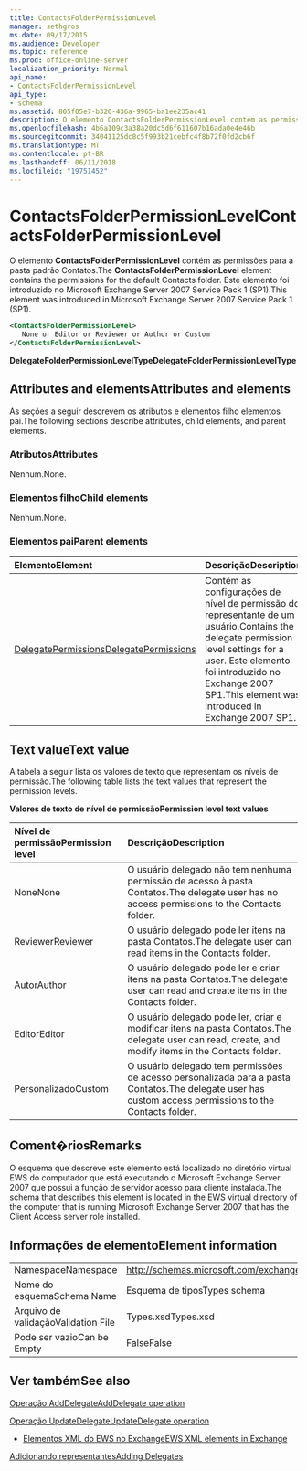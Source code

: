 ```yaml
---
title: ContactsFolderPermissionLevel
manager: sethgros
ms.date: 09/17/2015
ms.audience: Developer
ms.topic: reference
ms.prod: office-online-server
localization_priority: Normal
api_name:
- ContactsFolderPermissionLevel
api_type:
- schema
ms.assetid: 805f05e7-b320-436a-9965-ba1ee235ac41
description: O elemento ContactsFolderPermissionLevel contém as permissões para a pasta padrão Contatos. Este elemento foi introduzido no Microsoft Exchange Server 2007 Service Pack 1 (SP1).
ms.openlocfilehash: 4b6a109c3a38a20dc5d6f611607b16ada0e4e46b
ms.sourcegitcommit: 34041125dc8c5f993b21cebfc4f8b72f0fd2cb6f
ms.translationtype: MT
ms.contentlocale: pt-BR
ms.lasthandoff: 06/11/2018
ms.locfileid: "19751452"
---
```

# <a name="contactsfolderpermissionlevel"></a><span data-ttu-id="6e151-104">ContactsFolderPermissionLevel</span><span class="sxs-lookup"><span data-stu-id="6e151-104">ContactsFolderPermissionLevel</span></span>

<span data-ttu-id="6e151-105">O elemento **ContactsFolderPermissionLevel** contém as permissões para a pasta padrão Contatos.</span><span class="sxs-lookup"><span data-stu-id="6e151-105">The **ContactsFolderPermissionLevel** element contains the permissions for the default Contacts folder.</span></span> <span data-ttu-id="6e151-106">Este elemento foi introduzido no Microsoft Exchange Server 2007 Service Pack 1 (SP1).</span><span class="sxs-lookup"><span data-stu-id="6e151-106">This element was introduced in Microsoft Exchange Server 2007 Service Pack 1 (SP1).</span></span> 
  
```xml
<ContactsFolderPermissionLevel>
   None or Editor or Reviewer or Author or Custom
</ContactsFolderPermissionLevel>
```

 <span data-ttu-id="6e151-107">**DelegateFolderPermissionLevelType**</span><span class="sxs-lookup"><span data-stu-id="6e151-107">**DelegateFolderPermissionLevelType**</span></span>
## <a name="attributes-and-elements"></a><span data-ttu-id="6e151-108">Attributes and elements</span><span class="sxs-lookup"><span data-stu-id="6e151-108">Attributes and elements</span></span>

<span data-ttu-id="6e151-109">As seções a seguir descrevem os atributos e elementos filho elementos pai.</span><span class="sxs-lookup"><span data-stu-id="6e151-109">The following sections describe attributes, child elements, and parent elements.</span></span>
  
### <a name="attributes"></a><span data-ttu-id="6e151-110">Atributos</span><span class="sxs-lookup"><span data-stu-id="6e151-110">Attributes</span></span>

<span data-ttu-id="6e151-111">Nenhum.</span><span class="sxs-lookup"><span data-stu-id="6e151-111">None.</span></span>
  
### <a name="child-elements"></a><span data-ttu-id="6e151-112">Elementos filho</span><span class="sxs-lookup"><span data-stu-id="6e151-112">Child elements</span></span>

<span data-ttu-id="6e151-113">Nenhum.</span><span class="sxs-lookup"><span data-stu-id="6e151-113">None.</span></span>
  
### <a name="parent-elements"></a><span data-ttu-id="6e151-114">Elementos pai</span><span class="sxs-lookup"><span data-stu-id="6e151-114">Parent elements</span></span>

|<span data-ttu-id="6e151-115">**Elemento**</span><span class="sxs-lookup"><span data-stu-id="6e151-115">**Element**</span></span>|<span data-ttu-id="6e151-116">**Descrição**</span><span class="sxs-lookup"><span data-stu-id="6e151-116">**Description**</span></span>|
|:-----|:-----|
|[<span data-ttu-id="6e151-117">DelegatePermissions</span><span class="sxs-lookup"><span data-stu-id="6e151-117">DelegatePermissions</span></span>](delegatepermissions.md) <br/> |<span data-ttu-id="6e151-118">Contém as configurações de nível de permissão do representante de um usuário.</span><span class="sxs-lookup"><span data-stu-id="6e151-118">Contains the delegate permission level settings for a user.</span></span> <span data-ttu-id="6e151-119">Este elemento foi introduzido no Exchange 2007 SP1.</span><span class="sxs-lookup"><span data-stu-id="6e151-119">This element was introduced in Exchange 2007 SP1.</span></span>  <br/> |
   
## <a name="text-value"></a><span data-ttu-id="6e151-120">Text value</span><span class="sxs-lookup"><span data-stu-id="6e151-120">Text value</span></span>

<span data-ttu-id="6e151-121">A tabela a seguir lista os valores de texto que representam os níveis de permissão.</span><span class="sxs-lookup"><span data-stu-id="6e151-121">The following table lists the text values that represent the permission levels.</span></span>
  
<span data-ttu-id="6e151-122">**Valores de texto de nível de permissão**</span><span class="sxs-lookup"><span data-stu-id="6e151-122">**Permission level text values**</span></span>

|<span data-ttu-id="6e151-123">**Nível de permissão**</span><span class="sxs-lookup"><span data-stu-id="6e151-123">**Permission level**</span></span>|<span data-ttu-id="6e151-124">**Descrição**</span><span class="sxs-lookup"><span data-stu-id="6e151-124">**Description**</span></span>|
|:-----|:-----|
|<span data-ttu-id="6e151-125">None</span><span class="sxs-lookup"><span data-stu-id="6e151-125">None</span></span>  <br/> |<span data-ttu-id="6e151-126">O usuário delegado não tem nenhuma permissão de acesso à pasta Contatos.</span><span class="sxs-lookup"><span data-stu-id="6e151-126">The delegate user has no access permissions to the Contacts folder.</span></span>  <br/> |
|<span data-ttu-id="6e151-127">Reviewer</span><span class="sxs-lookup"><span data-stu-id="6e151-127">Reviewer</span></span>  <br/> |<span data-ttu-id="6e151-128">O usuário delegado pode ler itens na pasta Contatos.</span><span class="sxs-lookup"><span data-stu-id="6e151-128">The delegate user can read items in the Contacts folder.</span></span>  <br/> |
|<span data-ttu-id="6e151-129">Autor</span><span class="sxs-lookup"><span data-stu-id="6e151-129">Author</span></span>  <br/> |<span data-ttu-id="6e151-130">O usuário delegado pode ler e criar itens na pasta Contatos.</span><span class="sxs-lookup"><span data-stu-id="6e151-130">The delegate user can read and create items in the Contacts folder.</span></span>  <br/> |
|<span data-ttu-id="6e151-131">Editor</span><span class="sxs-lookup"><span data-stu-id="6e151-131">Editor</span></span>  <br/> |<span data-ttu-id="6e151-132">O usuário delegado pode ler, criar e modificar itens na pasta Contatos.</span><span class="sxs-lookup"><span data-stu-id="6e151-132">The delegate user can read, create, and modify items in the Contacts folder.</span></span>  <br/> |
|<span data-ttu-id="6e151-133">Personalizado</span><span class="sxs-lookup"><span data-stu-id="6e151-133">Custom</span></span>  <br/> |<span data-ttu-id="6e151-134">O usuário delegado tem permissões de acesso personalizada para a pasta Contatos.</span><span class="sxs-lookup"><span data-stu-id="6e151-134">The delegate user has custom access permissions to the Contacts folder.</span></span>  <br/> |
   
## <a name="remarks"></a><span data-ttu-id="6e151-135">Coment�rios</span><span class="sxs-lookup"><span data-stu-id="6e151-135">Remarks</span></span>

<span data-ttu-id="6e151-136">O esquema que descreve este elemento está localizado no diretório virtual EWS do computador que está executando o Microsoft Exchange Server 2007 que possui a função de servidor acesso para cliente instalada.</span><span class="sxs-lookup"><span data-stu-id="6e151-136">The schema that describes this element is located in the EWS virtual directory of the computer that is running Microsoft Exchange Server 2007 that has the Client Access server role installed.</span></span>
  
## <a name="element-information"></a><span data-ttu-id="6e151-137">Informações de elemento</span><span class="sxs-lookup"><span data-stu-id="6e151-137">Element information</span></span>

|||
|:-----|:-----|
|<span data-ttu-id="6e151-138">Namespace</span><span class="sxs-lookup"><span data-stu-id="6e151-138">Namespace</span></span>  <br/> |http://schemas.microsoft.com/exchange/services/2006/types  <br/> |
|<span data-ttu-id="6e151-139">Nome do esquema</span><span class="sxs-lookup"><span data-stu-id="6e151-139">Schema Name</span></span>  <br/> |<span data-ttu-id="6e151-140">Esquema de tipos</span><span class="sxs-lookup"><span data-stu-id="6e151-140">Types schema</span></span>  <br/> |
|<span data-ttu-id="6e151-141">Arquivo de validação</span><span class="sxs-lookup"><span data-stu-id="6e151-141">Validation File</span></span>  <br/> |<span data-ttu-id="6e151-142">Types.xsd</span><span class="sxs-lookup"><span data-stu-id="6e151-142">Types.xsd</span></span>  <br/> |
|<span data-ttu-id="6e151-143">Pode ser vazio</span><span class="sxs-lookup"><span data-stu-id="6e151-143">Can be Empty</span></span>  <br/> |<span data-ttu-id="6e151-144">False</span><span class="sxs-lookup"><span data-stu-id="6e151-144">False</span></span>  <br/> |
   
## <a name="see-also"></a><span data-ttu-id="6e151-145">Ver também</span><span class="sxs-lookup"><span data-stu-id="6e151-145">See also</span></span>



[<span data-ttu-id="6e151-146">Operação AddDelegate</span><span class="sxs-lookup"><span data-stu-id="6e151-146">AddDelegate operation</span></span>](adddelegate-operation.md)
  
[<span data-ttu-id="6e151-147">Operação UpdateDelegate</span><span class="sxs-lookup"><span data-stu-id="6e151-147">UpdateDelegate operation</span></span>](updatedelegate-operation.md)


- [<span data-ttu-id="6e151-148">Elementos XML do EWS no Exchange</span><span class="sxs-lookup"><span data-stu-id="6e151-148">EWS XML elements in Exchange</span></span>](ews-xml-elements-in-exchange.md)


[<span data-ttu-id="6e151-149">Adicionando representantes</span><span class="sxs-lookup"><span data-stu-id="6e151-149">Adding Delegates</span></span>](http://msdn.microsoft.com/library/3a744150-66a3-4a13-9433-793603ba5038%28Office.15%29.aspx)

